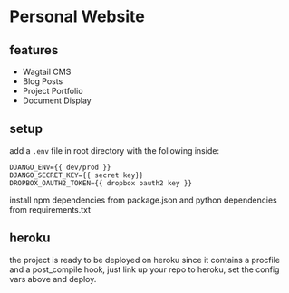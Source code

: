# Personal Website

## features
- Wagtail CMS
- Blog Posts
- Project Portfolio
- Document Display

## setup 
add a `.env` file in root directory with the following inside:
```
DJANGO_ENV={{ dev/prod }}
DJANGO_SECRET_KEY={{ secret key}}
DROPBOX_OAUTH2_TOKEN={{ dropbox oauth2 key }}
```
 
install npm dependencies from package.json and python dependencies from requirements.txt

## heroku
the project is ready to be deployed on heroku since it contains a procfile and a post_compile hook, just link up your repo to heroku, set the config vars above and deploy.
